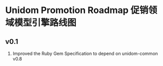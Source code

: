 # Unidom Promotion Roadmap 促销领域模型引擎路线图

## v0.1
1. Improved the Ruby Gem Specification to depend on unidom-common v0.8
